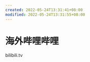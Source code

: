 ```yaml
---
created: 2022-05-24T13:31:41+08:00
modified: 2022-05-24T13:31:55+08:00
---
```


# 海外哔哩哔哩

bilibili.tv

